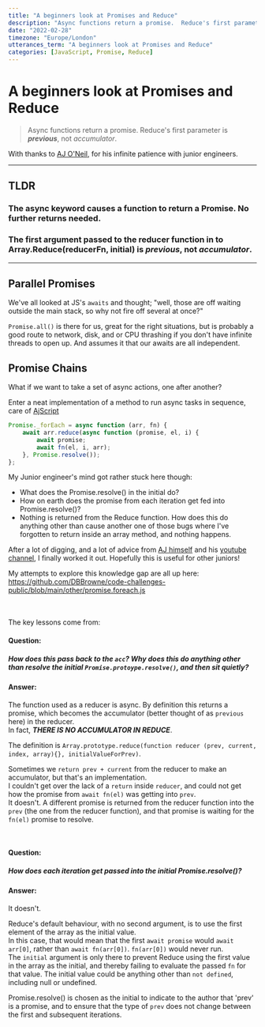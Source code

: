 ```yaml
---
title: "A beginners look at Promises and Reduce"
description: "Async functions return a promise.  Reduce's first parameter is ***previous***, not *accumulator*. Promise._forEach is interesting."
date: "2022-02-28"
timezone: "Europe/London"
utterances_term: "A beginners look at Promises and Reduce"
categories: [JavaScript, Promise, Reduce]
---
```

# A beginners look at Promises and Reduce

> Async functions return a promise.  Reduce's first parameter is ***previous***, not *accumulator*.

With thanks to [AJ O'Neil](https://github.com/coolaj86), for his infinite patience with junior engineers.

<hr>

## TLDR
### The async keyword causes a function to return a Promise.  No further returns needed.
### The first argument passed to the reducer function in to Array.Reduce(reducerFn, initial) is *previous*, not *accumulator*.

<hr>


## Parallel Promises
We've all looked at JS's `awaits` and thought; "well, those are off waiting outside the main stack, so why not fire off several at once?"

`Promise.all()` is there for us, great for the right situations, but is probably a good route to network, disk, and or CPU thrashing if you don't have infinite threads to open up.
And assumes it that our awaits are all independent.

## Promise Chains

What if we want to take a set of async actions, one after another?

Enter a neat implementation of a method to run async tasks in sequence, care of [AjScript](https://github.com/coolaj86/AJScript/issues/10)

```js
Promise._forEach = async function (arr, fn) {
    await arr.reduce(async function (promise, el, i) {
        await promise;
        await fn(el, i, arr);
    }, Promise.resolve());
};
```

My Junior engineer's mind got rather stuck here though:

 - What does the Promise.resolve() in the initial do?
 - How on earth does the promise from each iteration get fed into Promise.resolve()?
 - Nothing is returned from the Reduce function.  How does this do anything other than cause another one of those bugs where I've forgotten to return inside an array method, and nothing happens.

After a lot of digging, and a lot of advice from [AJ himself](https://github.com/coolaj86) and his [youtube channel](https://www.youtube.com/channel/UC2KJHARTj6KRpKzLU1sVxBA), I finally worked it out.  Hopefully this is useful for other juniors!  

My attempts to explore this knowledge gap are all up here:
https://github.com/DBBrowne/code-challenges-public/blob/main/other/promise.foreach.js

<br><br>
The key lessons come from:

#### Question: 
##### How does this pass back to the `acc`? Why does this do anything other than resolve the initial `Promise.protoype.resolve()`, and then sit quietly?
#### Answer:
The function used as a reducer is async. By definition this returns a promise, which becomes the accumulator (better thought of as `previous` here) in the reducer.  
In fact, ***THERE IS NO ACCUMULATOR IN REDUCE***.  

The definition is `Array.prototype.reduce(function reducer (prev, current, index, array){}, initialValueForPrev)`.

Sometimes we `return prev + current` from the reducer to make an accumulator, but that's an implementation.  
I couldn't get over the lack of a `return` inside `reducer`, and could not get how the promise from  `await fn(el)` was getting into `prev`.  
It doesn't.  A different promise is returned from the reducer function into the `prev` (the one from the reducer function), and that promise is waiting for the `fn(el)` promise to resolve.

<br>  

#### Question:
##### How does each iteration get passed into the initial Promise.resolve()?
#### Answer:
It doesn't.  

Reduce's default behaviour, with no second argument, is to use the first element of the array as the initial value.  
In this case, that would mean that the first `await promise` would `await arr[0]`, rather than `await fn(arr[0])`.  `fn(arr[0])` would never run.  
The `initial` argument is only there to prevent Reduce using the first value in the array as the initial, and thereby failing to evaluate the passed `fn` for that value.  The initial value could be anything other than `not defined`, including null or undefined.  

Promise.resolve() is chosen as the initial to indicate to the author that 'prev' is a promise, and to ensure that the type of `prev` does not change between the first and subsequent iterations.
